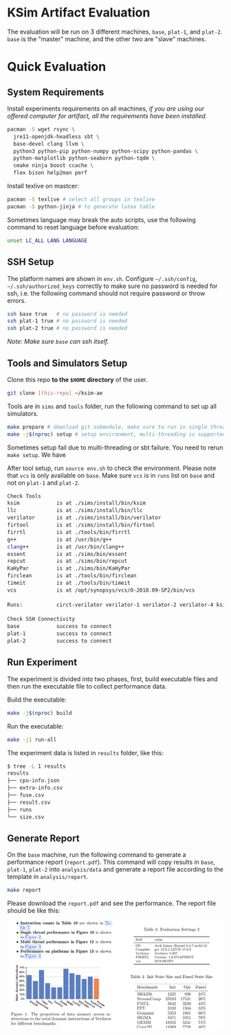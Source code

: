 # KSim Artifact Evaluation

The evaluation will be run on 3 different machines, `base`, `plat-1`, and `plat-2`.
`base` is the "master" machine, and the other two are "slave" machines.

# Quick Evaluation

## System Requirements

Install experiments requirements on all machines,
*if you are using our offered computer for artifact, all the requirements have been installed.*

```bash
pacman -S wget rsync \
  jre11-openjdk-headless sbt \
  base-devel clang llvm \
  python3 python-pip python-numpy python-scipy python-pandas \
  python-matplotlib python-seaborn python-tqdm \
  cmake ninja boost ccache \
  flex bison help2man perf
```

Install texlive on mastcer:

```bash
pacman -S texlive # select all groups in texlive
pacman -S python-jinja # to generate latex table
```

Sometimes language may break the auto scripts, use the following command to reset language before evaluation:

```bash
unset LC_ALL LANG LANGUAGE
```

## SSH Setup

The platform names are shown in `env.sh`.
Configure `~/.ssh/config`, `~/.ssh/authorized_keys` correctly to make sure no password is needed for ssh, i.e. the following command should not require password or throw errors.

```bash
ssh base true   # no password is needed
ssh plat-1 true # no password is needed
ssh plat-2 true # no password is needed
```

*Note: Make sure `base` can ssh itself.*

## Tools and Simulators Setup

Clone this repo **to the `$HOME` directory** of the user.

```bash
git clone [this-repo] ~/ksim-ae
```

Tools are in `sims` and `tools` folder, run the following command to set up all simulators.

```bash
make prepare # download git submodule, make sure to run in single thread
make -j$(nproc) setup # setup environment, multi-threading is supported
```

Sometimes setup fail due to multi-threading or sbt failure. You need to rerun `make setup`. We have 

After tool setup, run `source env.sh` to check the environment. Please note that `vcs` is only available on `base`. Make sure `vcs` is in `runs` list on `base` and not on `plat-1` and `plat-2`.

```bash
Check Tools
ksim            is at ./sims/install/bin/ksim
llc             is at ./sims/install/bin/llc
verilator       is at ./sims/install/bin/verilator
firtool         is at ./sims/install/bin/firtool
firrtl          is at ./tools/bin/firrtl
g++             is at /usr/bin/g++
clang++         is at /usr/bin/clang++
essent          is at ./sims/bin/essent
repcut          is at ./sims/bin/repcut
KaHyPar         is at ./sims/bin/KaHyPar
firclean        is at ./tools/bin/firclean
timeit          is at ./tools/bin/timeit
vcs             is at /opt/synopsys/vcs/O-2018.09-SP2/bin/vcs

Runs:           circt-verilator verilator-1 verilator-2 verilator-4 ksim essent repcut-1 repcut-2 repcut-4 repcut-6 repcut-8 vcs

Check SSH Connectivity
base            success to connect
plat-1          success to connect
plat-2          success to connect
```

## Run Experiment

The experiment is divided into two phases, first, build executable files and then run the executable file to collect performance data.

Build the executable:

```bash
make -j$(nproc) build
```

Run the executable:

```bash
make -j1 run-all
```

The experiment data is listed in `results` folder, like this:

```bash
$ tree -L 1 results
results
├── cpu-info.json
├── extra-info.csv
├── fuse.csv
├── result.csv
├── runs
└── size.csv
```

## Generate Report

On the `base` machine, run the following command to generate a performance report (`report.pdf`).
This command will copy results in `base`, `plat-1`, `plat-2` into `analysis/data` and generate a report file according to the template in `analysis/report`.

```bash
make report
```

Please download the `report.pdf` and see the performance. The report file should be like this:

![](./.fig/report-example.png)